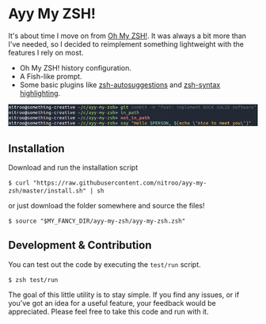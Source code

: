 # Ayy My ZSH!

It's about time I move on from [Oh My ZSH!](https://ohmyz.sh/). It was always a bit more than I've needed, so I decided to reimplement something lightweight with the features I rely on most.
* Oh My ZSH! history configuration.
* A Fish-like prompt.
* Some basic plugins like [zsh-autosuggestions](https://github.com/zsh-users/zsh-autosuggestions) and [zsh-syntax highlighting](https://github.com/zsh-users/zsh-syntax-highlighting).

![A screenshot of ayy-my-zsh showcasing autosuggestion and syntax highlighting](images/demo.png)

## Installation

Download and run the installation script
```console
$ curl "https://raw.githubusercontent.com/nitroo/ayy-my-zsh/master/install.sh" | sh
```

or just download the folder somewhere and source the files!
```console
$ source "$MY_FANCY_DIR/ayy-my-zsh/ayy-my-zsh.zsh"
```

## Development & Contribution

You can test out the code by executing the `test/run` script.
```console
$ zsh test/run
```

The goal of this little utility is to stay simple. If you find any issues, or if you've got an idea for a useful feature, your feedback would be appreciated. Please feel free to take this code and run with it.

